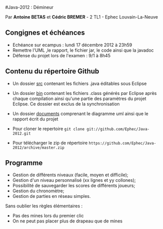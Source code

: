 ﻿#Java-2012 : Démineur

Par **Antoine BETAS** et **Cédric BREMER** - 2 TL1 - Ephec Louvain-La-Neuve

## Congignes et échéances

* Echéance sur ecampus : lundi 17 décembre 2012 à 23h59
* Remettre l'UML ,le rapport, le fichier jar, le code ainsi que la javadoc
* Défense du projet lors de l'examen : 9/1 à 8h45

## Contenu du répertoire Github

* Un dossier [src](https://github.com/Ephec/Java-2012/tree/master/src) contenant les fichiers .java éditables sous Eclipse
* Un dossier [bin](https://github.com/Ephec/Java-2012/tree/master/bin) contenant les fichiers .class générés par Eclipse après chaque compilation ainsi qu'une partie des paramètres du projet Eclipse. Ce dossier est exclus de la synchronisation
* Un dossier [documents](https://github.com/Ephec/Java-2012/tree/master/documents) comprenant le diagramme uml ainsi que le rapport écrit du projet

* Pour cloner le repertoire `git clone git://github.com/Ephec/Java-2012.git`
* Pour télécharger le zip de répertoire `https://github.com/Ephec/Java-2012/archive/master.zip`

## Programme

* Gestion de différents niveaux (facile, moyen et difficile);
* Gestion d'un niveau personnalisé (xx lignes et yy collones);
* Possibilité de sauvegarder les scores de différents joueurs;
* Gestion du chronomètre;
* Gestion de parties en réseau simples.

Sans oublier les règles élémentaires :

* Pas des mines lors du premier clic
* On ne peut pas placer plus de drapeau que de mines